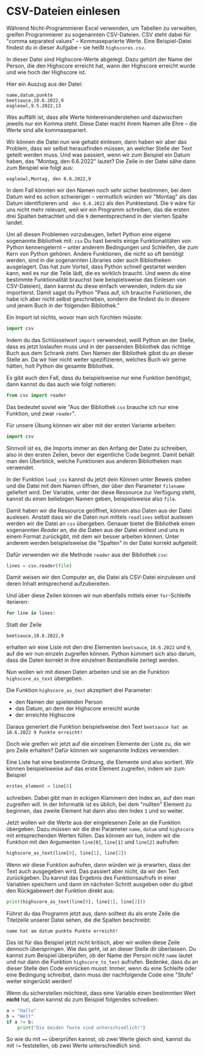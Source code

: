 # CSV-Dateien einlesen

Während Nicht-Programmierer Excel verwenden, um Tabellen zu verwalten, greifen Programmierer zu sogenannten CSV-Dateien.
CSV steht dabei für "comma separated values" – Kommaseparierte Werte.
Eine Beispiel-Datei findest du in dieser Aufgabe – sie heißt `highscores.csv`.

In dieser Datei sind Highscore-Werte abgelegt.
Dazu gehört der Name der Person, die den Highscore erreicht hat, wann der Highscore erreicht wurde und wie hoch der
Highscore ist.

Hier ein Auszug aus der Datei:

```
name,datum,punkte
beetsauce,10.6.2022,9
eagleowl,9.5.2022,13
```

Was auffällt ist, dass alle Werte hintereinanderstehen und dazwischen jeweils nur ein Komma steht.
Diese Datei macht ihrem Namen alle Ehre – die Werte sind alle kommasepariert.

Wir können die Datei nun wie gehabt einlesen, dann haben wir aber das Problem, dass wir selbst herausfinden müssen, an 
welcher Stelle der Text geteilt werden muss.
Und was passiert, wenn wir zum Beispiel ein Datum haben, das "Montag, den 6.6.2022" lautet?
Die Zeile in der Datei sähe dann zum Beispiel wie folgt aus:

```
eagleowl,Montag, den 6.6.2022,9
```

In dem Fall könnten wir den Namen noch sehr sicher bestimmen, bei dem Datum wird es schon schwieriger – vermutlich
würden wir "Montag" als das Datum identifizieren und ` den 6.6.2022` als den Punktestand.
Die `9` wäre für uns nicht mehr relevant, weil wir ein Programm schreiben, das die ersten drei Spalten betrachtet und 
die `9` dementsprechend in der vierten Spalte landet.

Um all diesen Problemen vorzubeugen, liefert Python eine eigene sogenannte Bibliothek mit: `csv`
Du hast bereits einige Funktionalitäten von Python kennengelernt – unter anderem Bedingungen und Schleifen, die zum Kern
von Python gehören.
Andere Funktionen, die nicht so oft benötigt werden, sind in die sogenannten Libraries oder auch Bibliotheken
ausgelagert.
Das hat zum Vorteil, dass Python schnell gestartet werden kann, weil es nur die Teile lädt, die es wirklich braucht.
Und wenn du eine bestimmte Funktionalität brauchst (wie beispielsweise das Einlesen von CSV-Dateien), dann kannst du 
diese einfach verwenden, indem du sie importierst.
Damit sagst du Python "Pass auf, ich brauche Funktionen, die habe ich aber nicht selbst geschrieben, sondern die findest 
du in diesem und jenem Buch in der folgenden Bibliothek."

Ein Import ist nichts, wovor man sich fürchten müsste:

```python
import csv
```

Indem du das Schlüsselwort `import` verwendest, weiß Python an der Stelle, dass es jetzt loslaufen muss und in der 
passenden Bibliothek das richtige Buch aus dem Schrank zieht.
Den Namen der Bibliothek gibst du an dieser Stelle an.
Da wir hier nicht weiter spezifizieren, welches Buch wir gerne hätten, holt Python die gesamte Bibliothek.

Es gibt auch den Fall, dass du beispielsweise nur eine Funktion benötigst, dann kannst du das auch wie folgt notieren:

```python
from csv import reader
```

Das bedeutet soviel wie "Aus der Bibliothek `csv` brauche ich nur eine Funktion, und zwar `reader`".

Für unsere Übung können wir aber mit der ersten Variante arbeiten:

```python
import csv
```

Sinnvoll ist es, die Imports immer an den Anfang der Datei zu schreiben, also in den ersten Zeilen, bevor der 
eigentliche Code beginnt.
Damit behält man den Überblick, welche Funktionen aus anderen Bibliotheken man verwendet.

In der Funktion `load_csv` kannst du jetzt dein Können unter Beweis stellen und die Datei mit dem Namen öffnen, der über
den Parameter `filename` geliefert wird.
Der Variable, unter der diese Ressource zur Verfügung steht, kannst du einen beliebigen Namen geben, beispielsweise
also `file`.

Damit haben wir die Ressource geöffnet, können also Daten aus der Datei auslesen.
Anstatt dass wir die Daten nun mittels `readlines` selbst auslesen werden wir die Datei an `csv` übergeben.
Genauer bietet die Bibliothek einen sogenannten _Reader_ an, die die Daten aus der Datei einliest und uns in einem
Format zurückgibt, mit dem wir besser arbeiten können.
Unter anderem werden beispielsweise die "Spalten" in der Datei korrekt aufgeteilt.

Dafür verwenden wir die Methode `reader` aus der Bibliothek `csv`:

```python
lines = csv.reader(file)
```

Damit weisen wir den Computer an, die Datei als CSV-Datei einzulesen und deren Inhalt entsprechend aufzubereiten.

Und über diese Zeilen können wir nun ebenfalls mittels einer `for`-Schleife iterieren:

```python
for line in lines:
```

Statt der Zeile

```
beetsauce,10.6.2022,9
```

erhalten wir eine Liste mit den drei Elementen `beetsauce`, `10.6.2022` und `9`, auf die wir nun einzeln zugreifen
können.
Python kümmert sich also darum, dass die Daten korrekt in ihre einzelnen Bestandteile zerlegt werden.

Nun wollen wir mit diesen Daten arbeiten und sie an die Funktion `highscore_as_text` übergeben.

Die Funktion `highscore_as_text` akzeptiert drei Parameter:
- den Namen der spielenden Person
- das Datum, an dem der Highscore erreicht wurde
- der erreichte Highscore

Daraus generiert die Funktion beispielsweise den Text `beetsauce hat am 10.6.2022 9 Punkte erreicht!`

Doch wie greifen wir jetzt auf die einzelnen Elemente der Liste zu, die wir pro Zeile erhalten?
Dafür können wir sogenannte Indizes verwenden:

Eine Liste hat eine bestimmte Ordnung, die Elemente sind also sortiert.
Wir können beispielsweise auf das erste Element zugreifen, indem wir zum Beispiel

```python
erstes_element = line[0]
```

schreiben.
Dabei gibt man in eckigen Klammern den Index an, auf den man zugreifen will.
In der Informatik ist es üblich, bei dem "nullten" Element zu beginnen, das zweite Element hat dann also den Index `1`
und so weiter.

Jetzt wollen wir die Werte aus der eingelesenen Zeile an die Funktion übergeben.
Dazu müssen wir die drei Parameter `name`, `datum` und `highscore` mit entsprechenden Werten füllen.
Das können wir tun, indem wir die Funktion mit den Argumenten `line[0]`, `line[1]` und `line[2]` aufrufen:

```python
highscore_as_text(line[0], line[1], line[2])
```

Wenn wir diese Funktion aufrufen, dann würden wir ja erwarten, dass der Text auch ausgegeben wird.
Das passiert aber nicht, da wir den Text zurückgeben.
Du kannst das Ergebnis des Funktionsaufrufs in einer Variablen speichern und dann im nächsten Schritt ausgeben oder du
gibst den Rückgabewert der Funktion direkt aus:

```python
print(highscore_as_text(line[0], line[1], line[2]))
```

Führst du das Programm jetzt aus, dann solltest du als erste Zeile die Titelzeile unserer Datei sehen, die die Spalten
beschreibt:

```
name hat am datum punkte Punkte erreicht!
```

Das ist für das Beispiel jetzt nicht kritisch, aber wir wollen diese Zeile dennoch überspringen.
Wie das geht, ist an dieser Stelle dir überlassen.
Du kannst zum Beispiel überprüfen, ob der Name der Person nicht `name` lautet und nur dann die Funktion 
`highscore_to_text` aufrufen.
Bedenke, dass du an dieser Stelle den Code einrücken musst:
Immer, wenn du eine Schleife oder eine Bedingung schreibst, dann muss der nachfolgende Code eine "Stufe" weiter 
eingerückt werden!

Wenn du sicherstellen möchtest, dass eine Variable einen bestimmten Wert **nicht** hat, dann kannst du zum Beispiel 
folgendes schreiben:

```python
a = "Hallo"
b = "Welt"
if a != b:
    print("Die beiden Texte sind unterschiedlich!")
```

So wie du mit `==` überprüfen kannst, ob zwei Werte gleich sind, kannst du mit `!=` feststellen, ob zwei Werte 
unterschiedlich sind.
